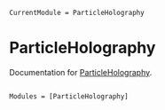```@meta
CurrentModule = ParticleHolography
```

# ParticleHolography

Documentation for [ParticleHolography](https://github.com/dainakai/ParticleHolography.jl).

```@index
```

```@autodocs
Modules = [ParticleHolography]
```
